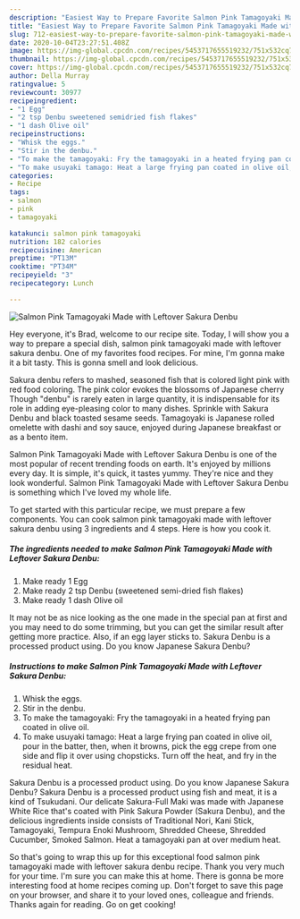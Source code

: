 ```yaml
---
description: "Easiest Way to Prepare Favorite Salmon Pink Tamagoyaki Made with Leftover Sakura Denbu"
title: "Easiest Way to Prepare Favorite Salmon Pink Tamagoyaki Made with Leftover Sakura Denbu"
slug: 712-easiest-way-to-prepare-favorite-salmon-pink-tamagoyaki-made-with-leftover-sakura-denbu
date: 2020-10-04T23:27:51.408Z
image: https://img-global.cpcdn.com/recipes/5453717655519232/751x532cq70/salmon-pink-tamagoyaki-made-with-leftover-sakura-denbu-recipe-main-photo.jpg
thumbnail: https://img-global.cpcdn.com/recipes/5453717655519232/751x532cq70/salmon-pink-tamagoyaki-made-with-leftover-sakura-denbu-recipe-main-photo.jpg
cover: https://img-global.cpcdn.com/recipes/5453717655519232/751x532cq70/salmon-pink-tamagoyaki-made-with-leftover-sakura-denbu-recipe-main-photo.jpg
author: Della Murray
ratingvalue: 5
reviewcount: 30977
recipeingredient:
- "1 Egg"
- "2 tsp Denbu sweetened semidried fish flakes"
- "1 dash Olive oil"
recipeinstructions:
- "Whisk the eggs."
- "Stir in the denbu."
- "To make the tamagoyaki: Fry the tamagoyaki in a heated frying pan coated in olive oil."
- "To make usuyaki tamago: Heat a large frying pan coated in olive oil, pour in the batter, then, when it browns, pick the egg crepe from one side and flip it over using chopsticks. Turn off the heat, and fry in the residual heat."
categories:
- Recipe
tags:
- salmon
- pink
- tamagoyaki

katakunci: salmon pink tamagoyaki 
nutrition: 182 calories
recipecuisine: American
preptime: "PT13M"
cooktime: "PT34M"
recipeyield: "3"
recipecategory: Lunch

---
```



![Salmon Pink Tamagoyaki Made with Leftover Sakura Denbu](https://img-global.cpcdn.com/recipes/5453717655519232/751x532cq70/salmon-pink-tamagoyaki-made-with-leftover-sakura-denbu-recipe-main-photo.jpg)

Hey everyone, it's Brad, welcome to our recipe site. Today, I will show you a way to prepare a special dish, salmon pink tamagoyaki made with leftover sakura denbu. One of my favorites food recipes. For mine, I'm gonna make it a bit tasty. This is gonna smell and look delicious.

Sakura denbu refers to mashed, seasoned fish that is colored light pink with red food coloring. The pink color evokes the blossoms of Japanese cherry Though &#34;denbu&#34; is rarely eaten in large quantity, it is indispensable for its role in adding eye-pleasing color to many dishes. Sprinkle with Sakura Denbu and black toasted sesame seeds. Tamagoyaki is Japanese rolled omelette with dashi and soy sauce, enjoyed during Japanese breakfast or as a bento item.

Salmon Pink Tamagoyaki Made with Leftover Sakura Denbu is one of the most popular of recent trending foods on earth. It's enjoyed by millions every day. It is simple, it's quick, it tastes yummy. They're nice and they look wonderful. Salmon Pink Tamagoyaki Made with Leftover Sakura Denbu is something which I've loved my whole life.


To get started with this particular recipe, we must prepare a few components. You can cook salmon pink tamagoyaki made with leftover sakura denbu using 3 ingredients and 4 steps. Here is how you cook it.

<!--inarticleads1-->

##### The ingredients needed to make Salmon Pink Tamagoyaki Made with Leftover Sakura Denbu:

1. Make ready 1 Egg
1. Make ready 2 tsp Denbu (sweetened semi-dried fish flakes)
1. Make ready 1 dash Olive oil


It may not be as nice looking as the one made in the special pan at first and you may need to do some trimming, but you can get the similar result after getting more practice. Also, if an egg layer sticks to. Sakura Denbu is a processed product using. Do you know Japanese Sakura Denbu? 

<!--inarticleads2-->

##### Instructions to make Salmon Pink Tamagoyaki Made with Leftover Sakura Denbu:

1. Whisk the eggs.
1. Stir in the denbu.
1. To make the tamagoyaki: Fry the tamagoyaki in a heated frying pan coated in olive oil.
1. To make usuyaki tamago: Heat a large frying pan coated in olive oil, pour in the batter, then, when it browns, pick the egg crepe from one side and flip it over using chopsticks. Turn off the heat, and fry in the residual heat.


Sakura Denbu is a processed product using. Do you know Japanese Sakura Denbu? Sakura Denbu is a processed product using fish and meat, it is a kind of Tsukudani. Our delicate Sakura-Full Maki was made with Japanese White Rice that&#39;s coated with Pink Sakura Powder (Sakura Denbu), and the delicious ingredients inside consists of Traditional Nori, Kani Stick, Tamagoyaki, Tempura Enoki Mushroom, Shredded Cheese, Shredded Cucumber, Smoked Salmon. Heat a tamagoyaki pan at over medium heat. 

So that's going to wrap this up for this exceptional food salmon pink tamagoyaki made with leftover sakura denbu recipe. Thank you very much for your time. I'm sure you can make this at home. There is gonna be more interesting food at home recipes coming up. Don't forget to save this page on your browser, and share it to your loved ones, colleague and friends. Thanks again for reading. Go on get cooking!
